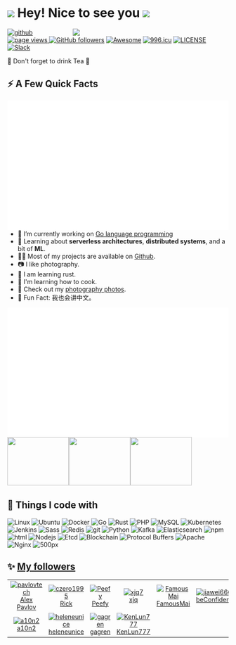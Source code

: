 <h1 align="">
<img src="https://emojis.slackmojis.com/emojis/images/1531849430/4246/blob-sunglasses.gif?1531849430" width="30"/> Hey! Nice to see you
<img src="https://emojis.slackmojis.com/emojis/images/1531849430/4246/blob-sunglasses.gif?1531849430" width="30"/>
</h1>
<img align="right" width="355" src="https://github-readme-stats.vercel.app/api?username=linabellbiu&show_icons=true&bg_color=30,e96443,904e95&title_color=fff&text_color=fff" />
<div align="left">  
  
<a href="https://github.com/linabellbiu"><img alt="github" src="https://img.shields.io/github/stars/linabellbiu?affiliations=OWNER&color=%23ffe411&label=github%20stars&logo=github&logoColor=%23fffFF&style=flat" /></a>
 <a href="https://github.com/linabellbiu/linabellbiu">
   <img src="https://komarev.com/ghpvc/?username=linabellbiu" alt="page views" />
 </a>
<a href="https://github.com/linabellbiu?tab=followers"><img alt="GitHub followers" src="https://img.shields.io/github/followers/linabellbiu?color=green&logo=github"></a>
<a href="https://github.com/abhisheknaiidu/awesome-github-profile-readme"><img alt="Awesome" src="https://awesome.re/mentioned-badge.svg"></a>
<a href="https://996.icu"><img src="https://img.shields.io/badge/link-996.icu-red.svg" alt="996.icu" /></a>
[![LICENSE](https://img.shields.io/badge/license-Anti%20996-blue.svg)](https://github.com/996icu/996.ICU/blob/master/LICENSE)
[![Slack](https://img.shields.io/badge/slack-996icu-green.svg?style=flat-square)](https://join.slack.com/t/996icu/shared_invite/enQtNjI0MjEzMTUxNDI0LTkyMGViNmJiZjYwOWVlNzQ3NmQ4NTQyMDRiZTNmOWFkMzYxZWNmZGI0NDA4MWIwOGVhOThhMzc3NGQyMDBhZDc)
<p>🧋 Don't forget to drink Tea 🧋</p>
</div>
<h2 align="left" >⚡️ A Few Quick Facts</h2>
<img align="right" src="https://raw.githubusercontent.com/linabellbiu/github-stats-transparent/output/generated/languages.svg" />
<ul>
<li>🔭 I’m currently working on <a href="https://github.com/golang/go">Go language programming</a></li>
<li>🧐 Learning about <strong>serverless architectures</strong>, <strong>distributed systems</strong>, and a bit of <strong>ML</strong>.</li>
<li>👨‍💻 Most of my projects are available on <a href="https://github.com/linabellbiu">Github</a>.</li>
<li>📷 I like photography.</li>
<li>🦀 I am learning rust.</li>
<li>🍜 I'm learning how to cook.</li>
<li>📙 Check out my <a href="https://500px.com.cn/community/user-details/3581364494d26aac0ba19cf77a9ae4926">photography photos</a>.</li> 
<li>🎉 Fun Fact: 我也会讲中文。</li>
</ul>
<img align="right" src="https://raw.githubusercontent.com/linabellbiu/github-stats-transparent/output/generated/overview.svg" />  
<img align="left" src="https://i.loli.net/2021/05/22/SKb4avzcqHt6juZ.gif" width="140" height="110"></a>
<img align="left" src="https://i.loli.net/2021/05/22/SKb4avzcqHt6juZ.gif" width="140" height="110"></a>
<img align="" src="https://i.loli.net/2021/05/22/SKb4avzcqHt6juZ.gif" width="140" height="110"></a>

<h2> 🚀 Things I code with </h2>
<p>
  <img alt="Linux" src="https://img.shields.io/badge/-Linux-FCC624?style=flat-square&logo=Linux&logoColor=white" />
  <img alt="Ubuntu" src="https://img.shields.io/badge/-Ubuntu-E95420?style=flat-square&logo=Ubuntu&logoColor=white" />
  <img alt="Docker" src="https://img.shields.io/badge/-Docker-2496ED?style=flat-square&logo=Docker&logoColor=white" />
  <img alt="Go" src="https://img.shields.io/badge/-Go-00ADD8?style=flat-square&logo=go&logoColor=white" />
  <img alt="Rust" src="https://img.shields.io/badge/-Rust-000000?style=flat-square&logo=Rust&logoColor=white" />
  <img alt="PHP" src="https://img.shields.io/badge/-PHP-777BB4?style=flat-square&logo=PHP&logoColor=white" />
  <img alt="MySQL" src="https://img.shields.io/badge/-MySQL-4479A1?style=flat-square&logo=MySQL&logoColor=white" />
  <img alt="Kubernetes" src="https://img.shields.io/badge/-Kubernetes-326CE5?style=flat-square&logo=Kubernetes&logoColor=white" />
  <img alt="Jenkins" src="https://img.shields.io/badge/-Jenkins-D24939?style=flat-square&logo=Jenkins&logoColor=white" />
  <img alt="Sass" src="https://img.shields.io/badge/-Sass-CC6699?style=flat-square&logo=sass&logoColor=white" />
  <img alt="Redis" src="https://img.shields.io/badge/-Redis-DC382D?style=flat-square&logo=Redis&logoColor=white" />
  <img alt="git" src="https://img.shields.io/badge/-Git-F05032?style=flat-square&logo=git&logoColor=white" />
  <img alt="Python" src="https://img.shields.io/badge/-Python-3776AB?style=flat-square&logo=Python&logoColor=white" />
  <img alt="Kafka" src="https://img.shields.io/badge/-Kafka-231F20?style=flat-square&logo=Apache Kafka&logoColor=white" />
  <img alt="Elasticsearch" src="https://img.shields.io/badge/-Elasticsearch-005571?style=flat-square&logo=Elasticsearch&logoColor=white" />
  <img alt="npm" src="https://img.shields.io/badge/-NPM-CB3837?style=flat-square&logo=npm&logoColor=white" />
  <img alt="html" src="https://img.shields.io/badge/-HTML5-E34F26?style=flat-square&logo=html5&logoColor=white" />
  <img alt="Nodejs" src="https://img.shields.io/badge/-Nodejs-43853d?style=flat-square&logo=Node.js&logoColor=white" />
  <img alt="Etcd" src="https://img.shields.io/badge/-Etcd-419EDA?style=flat-square&logo=etcd&logoColor=white" />
  <img alt="Blockchain" src="https://img.shields.io/badge/-Blockchain-F7931A?style=flat-square&logo=Bitcoin&logoColor=white" />
  <img alt="Protocol Buffers" src="https://img.shields.io/badge/-Protocol Buffers-4285F4?style=flat-square&logo=Google&logoColor=white" />
  <img alt="Apache" src="https://img.shields.io/badge/-Apache-D22128?style=flat-square&logo=Apache&logoColor=white" />
  <img alt="Nginx" src="https://img.shields.io/badge/-Nginx-009639?style=flat-square&logo=Nginx&logoColor=white" />
  <img alt="500px" src="https://img.shields.io/badge/-500px-0099E5?style=flat-square&logo=500px&logoColor=white" />
</p>

## :sparkles: [My followers](src/getTopFollowers.py)

<!--START_SECTION:top-followers-->
<table>
  <tr>
    <td align="center">
      <a href="https://github.com/pavlovtech">
        <img src="https://avatars2.githubusercontent.com/u/6662454" width="100px;" alt="pavlovtech"/>
      </a>
      <br />
      <a href="https://github.com/pavlovtech">Alex Pavlov </a>
    </td>
    <td align="center">
      <a href="https://github.com/czero1995">
        <img src="https://avatars2.githubusercontent.com/u/11902423" width="100px;" alt="czero1995"/>
      </a>
      <br />
      <a href="https://github.com/czero1995">Rick</a>
    </td>
    <td align="center">
      <a href="https://github.com/Peefy">
        <img src="https://avatars2.githubusercontent.com/u/22744597" width="100px;" alt="Peefy"/>
      </a>
      <br />
      <a href="https://github.com/Peefy">Peefy</a>
    </td>
    <td align="center">
      <a href="https://github.com/xjq7">
        <img src="https://avatars2.githubusercontent.com/u/42568663" width="100px;" alt="xjq7"/>
      </a>
      <br />
      <a href="https://github.com/xjq7">xjq</a>
    </td>
    <td align="center">
      <a href="https://github.com/FamousMai">
        <img src="https://avatars2.githubusercontent.com/u/17564206" width="100px;" alt="FamousMai"/>
      </a>
      <br />
      <a href="https://github.com/FamousMai">FamousMai</a>
    </td>
    <td align="center">
      <a href="https://github.com/jiawei666">
        <img src="https://avatars2.githubusercontent.com/u/24775116" width="100px;" alt="jiawei666"/>
      </a>
      <br />
      <a href="https://github.com/jiawei666">beConfident</a>
    </td>
    <td align="center">
      <a href="https://github.com/duomoo">
        <img src="https://avatars2.githubusercontent.com/u/18507729" width="100px;" alt="duomoo"/>
      </a>
      <br />
      <a href="https://github.com/duomoo">DuoMO</a>
    </td>
  </tr>
  <tr>
    <td align="center">
      <a href="https://github.com/a10n2">
        <img src="https://avatars2.githubusercontent.com/u/99976288" width="100px;" alt="a10n2"/>
      </a>
      <br />
      <a href="https://github.com/a10n2">a10n2</a>
    </td>
    <td align="center">
      <a href="https://github.com/heleneunice">
        <img src="https://avatars2.githubusercontent.com/u/119847370" width="100px;" alt="heleneunice"/>
      </a>
      <br />
      <a href="https://github.com/heleneunice">heleneunice</a>
    </td>
    <td align="center">
      <a href="https://github.com/gagren">
        <img src="https://avatars2.githubusercontent.com/u/57005717" width="100px;" alt="gagren"/>
      </a>
      <br />
      <a href="https://github.com/gagren">gagren</a>
    </td>
    <td align="center">
      <a href="https://github.com/KenLun777">
        <img src="https://avatars2.githubusercontent.com/u/93546313" width="100px;" alt="KenLun777"/>
      </a>
      <br />
      <a href="https://github.com/KenLun777">KenLun777</a>
    </td>
  </tr>
</table>
<!--END_SECTION:top-followers-->
